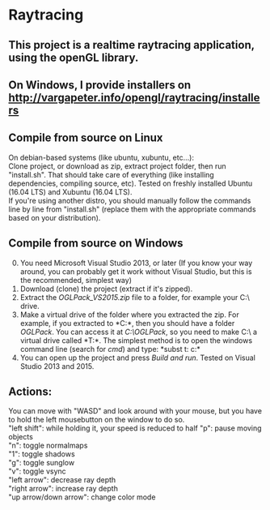 # Raytracing
## This project is a realtime raytracing application, using the openGL library.

## On Windows, I provide installers on http://vargapeter.info/opengl/raytracing/installers

## Compile from source on Linux
On debian-based systems (like ubuntu, xubuntu, etc...):  
Clone project, or download as zip, extract project folder, then run "install.sh". That should take care of everything (like installing dependencies, compiling source, etc). Tested on freshly installed Ubuntu (16.04 LTS) and Xubuntu (16.04 LTS).  
If you're using another distro, you should manually follow the commands line by line from "install.sh" (replace them with the appropriate commands based on your distribution).  

## Compile from source on Windows
0. You need Microsoft Visual Studio 2013, or later (If you know your way around, you can probably get it work without Visual Studio, but this is the recommended, simplest way)
1. Download (clone) the project (extract if it's zipped).
2. Extract the *OGLPack_VS2015.zip* file to a folder, for example your C:\ drive.
3. Make a virtual drive of the folder where you extracted the zip. For example, if you extracted to *C:\*, then you should have a folder *OGLPack*. You can access it at *C:\OGLPack*, so you need to make C:\ a virtual drive called *T:\*. The simplest method is to open the windows command line (search for *cmd*) and type: *subst t: c:\*
4. You can open up the project and press *Build and run*. Tested on Visual Studio 2013 and 2015.

## Actions:  
You can move with "WASD" and look around with your mouse, but you have to hold the left mousebutton on the window to do so.  
"left shift": while holding it, your speed is reduced to half
"p": pause moving objects  
"n": toggle normalmaps  
"1": toggle shadows  
"g": toggle sunglow  
"v": toggle vsync  
"left arrow": decrease ray depth  
"right arrow": increase ray depth  
"up arrow/down arrow": change color mode  